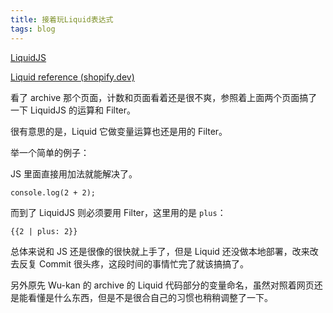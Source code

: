 ```yaml
---
title: 接着玩Liquid表达式
tags: blog
---
```


[LiquidJS](https://liquidjs.com/zh-cn/)

[Liquid reference (shopify.dev)](https://shopify.dev/docs/api/liquid)

看了 archive 那个页面，计数和页面看着还是很不爽，参照着上面两个页面搞了一下 LiquidJS 的运算和 Filter。

很有意思的是，Liquid 它做变量运算也还是用的 Filter。

举一个简单的例子：

JS 里面直接用加法就能解决了。
```
console.log(2 + 2);
```

而到了 LiquidJS 则必须要用 Filter，这里用的是 `plus`：
```
{{2 | plus: 2}}
```

总体来说和 JS 还是很像的很快就上手了，但是 Liquid 还没做本地部署，改来改去反复 Commit 很头疼，这段时间的事情忙完了就该搞搞了。

另外原先 Wu-kan 的 archive 的 Liquid 代码部分的变量命名，虽然对照着网页还是能看懂是什么东西，但是不是很合自己的习惯也稍稍调整了一下。
